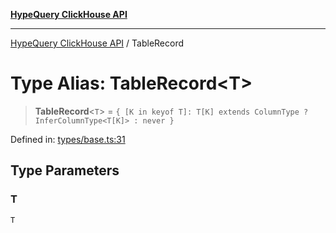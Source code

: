[**HypeQuery ClickHouse API**](../README.md)

***

[HypeQuery ClickHouse API](../globals.md) / TableRecord

# Type Alias: TableRecord\<T\>

> **TableRecord**\<`T`\> = `{ [K in keyof T]: T[K] extends ColumnType ? InferColumnType<T[K]> : never }`

Defined in: [types/base.ts:31](https://github.com/hypequery/hypequery/blob/3a853586c0085fc2ab37dc87d6e763ba6887182a/packages/clickhouse/src/types/base.ts#L31)

## Type Parameters

### T

`T`
